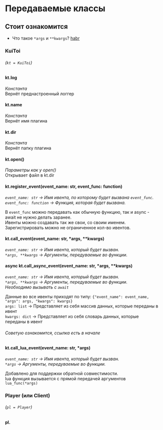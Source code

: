 # Передаваемые классы

## Стоит ознакомится

* Что такое `*args` и `**kwargs`? [habr](https://habr.com/ru/companies/ruvds/articles/482464/)

### KuiToi 
###### (`kt = KuiToi`)

#### kt.log
_Константа_\
Вернёт преднастроенный логгер

#### kt.name
_Константа_\
Вернёт имя плагина

#### kt.dir
_Константа_\
Вернёт папку плагина

#### kt.open()
_Параметры как у open()_\
Открывает файл в kt.dir

#### kt.register_event(event_name: str, event_func: function)
_`event_name: str` -> Имя ивента, по которому будет вызвана `event_func`._\
_`event_func: function` -> Функция, которая будет вызвана._

В `event_func` можно передавать как обычную функцию, так и async - await не нужно делать заранее.\
Ивенты можно создавать так же свои, со своим именем.\
Зарегистрировать можно не ограниченное кол-во ивентов.

#### kt.call_event(event_name: str, *args, **kwargs)
_`event_name: str` -> Имя ивента, который будет вызван._\
_`*args, **kwargs` -> Аргументы, передуваемые во функции._

#### **async** kt.call_async_event(event_name: str, *args, **kwargs)
_`event_name: str` -> Имя ивента, который будет вызван._\
_`*args, **kwargs` -> Аргументы, передуваемые во функции._\
_Необходимо вызывать с `await`_

Данные во все ивенты приходят по типу: `{"event_name": event_name, "args": args, "kwargs": kwargs}`\
`args: list` -> Представляет из себя массив данных, которые переданы в ивент\
`kwargs: dict` -> Представляет из себя словарь данных, которые переданы в ивент
###### _Советую ознакомится_, ссылка есть в начале

#### kt.call_lua_event(event_name: str, *args)
_`event_name: str` -> Имя ивента, который будет вызван._\
_`*args` -> Аргументы, передуваемые во функции._

Добавлено для поддержки обратной совместимости.\
lua функция вызывается с прямой передачей аргументов `lua_func(*args)`

### Player (или Client) 
###### (`pl = Player`)

#### pl.
